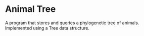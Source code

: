 # Animal Tree

A program that stores and queries a phylogenetic tree of animals. Implemented using a Tree data structure.